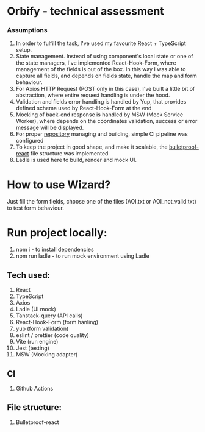 # Orbify - technical assessment

### Assumptions
1. In order to fulfill the task, I've used my favourite React + TypeScript setup. 
2. State management. Instead of using component's local state or one of the state managers, I've implemented
React-Hook-Form, where management of the fields is out of the box. In this way I was able to capture all fields, 
and depends on fields state, handle the map and form behaviour.
3. For Axios HTTP Request (POST only in this case), I've built a little bit of abstraction, where entire request handling is under the hood.
4. Validation and fields error handling is handled by Yup, that provides defined schema used by React-Hook-Form at the end
5. Mocking of back-end response is handled by MSW (Mock Service Worker), where depends on the coordinates validation, 
success or error message will be displayed.
6. For proper [repository](https://github.com/bigeyedes/orbify) managing and building, 
simple CI pipeline was configured
7. To keep the project in good shape, and make it scalable, the [bulletproof-react](https://github.com/alan2207/bulletproof-react) file structure was implemented
8. Ladle is used here to build, render and mock UI.

# How to use Wizard?
Just fill the form fields, choose one of the files (AOI.txt or AOI_not_valid.txt) to test form behaviour.

# Run project locally:
1. npm i - to install dependencies
2. npm run ladle - to run mock environment using Ladle

## Tech used:
1. React
2. TypeScript
3. Axios
4. Ladle (UI mock)
5. Tanstack-query (API calls)
6. React-Hook-Form (form hanling)
7. yup (form validation)
8. eslint / prettier (code quality)
9. Vite (run engine)
10. Jest (testing)
11. MSW (Mocking adapter) 

## CI
1. Github Actions

## File structure:
1. Bulletproof-react
